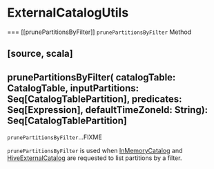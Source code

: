 # ExternalCatalogUtils

=== [[prunePartitionsByFilter]] `prunePartitionsByFilter` Method

[source, scala]
----
prunePartitionsByFilter(
  catalogTable: CatalogTable,
  inputPartitions: Seq[CatalogTablePartition],
  predicates: Seq[Expression],
  defaultTimeZoneId: String): Seq[CatalogTablePartition]
----

`prunePartitionsByFilter`...FIXME

`prunePartitionsByFilter` is used when [InMemoryCatalog](InMemoryCatalog.md#listPartitionsByFilter) and [HiveExternalCatalog](hive/HiveExternalCatalog.md#listPartitionsByFilter) are requested to list partitions by a filter.

